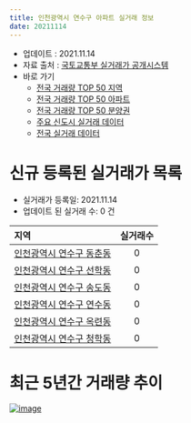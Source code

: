 ```yaml
---
title: 인천광역시 연수구 아파트 실거래 정보
date: 20211114
---
```


* 업데이트 : 2021.11.14
* 자료 출처 : [국토교통부 실거래가 공개시스템](http://rt.molit.go.kr)
* 바로 가기
    * [전국 거래량 TOP 50 지역](https://apt-info.github.io/apt-trade-info/tr)
    * [전국 거래량 TOP 50 아파트](https://apt-info.github.io/apt-trade-info/ta)
    * [전국 거래량 TOP 50 분양권](https://apt-info.github.io/apt-trade-info/tb)
    * [주요 신도시 실거래 데이터](https://apt-info.github.io/apt-trade-info/newtown)
    * [전국 실거래 데이터](https://apt-info.github.io/apt-trade-info/all)



<script async src="https://pagead2.googlesyndication.com/pagead/js/adsbygoogle.js"></script>
<!-- 기본광고 -->
<ins class="adsbygoogle"
     style="display:block"
     data-ad-client="ca-pub-1142216861245946"
     data-ad-slot="4805727019"
     data-ad-format="auto"
     data-full-width-responsive="true"></ins>
<script>
     (adsbygoogle = window.adsbygoogle || []).push({});
</script>


# 신규 등록된 실거래가 목록

* 실거래가 등록일: 2021.11.14
* 업데이트 된 실거래 수: 0 건


|지역|실거래수|
|:---|:---:|
|[인천광역시 연수구 동춘동](https://apt-info.github.io/apt-trade-info/r565)|0|
|[인천광역시 연수구 선학동](https://apt-info.github.io/apt-trade-info/r562)|0|
|[인천광역시 연수구 송도동](https://apt-info.github.io/apt-trade-info/r566)|0|
|[인천광역시 연수구 연수동](https://apt-info.github.io/apt-trade-info/r563)|0|
|[인천광역시 연수구 옥련동](https://apt-info.github.io/apt-trade-info/r561)|0|
|[인천광역시 연수구 청학동](https://apt-info.github.io/apt-trade-info/r564)|0|



<script async src="https://pagead2.googlesyndication.com/pagead/js/adsbygoogle.js"></script>
<!-- 기본광고 -->
<ins class="adsbygoogle"
     style="display:block"
     data-ad-client="ca-pub-1142216861245946"
     data-ad-slot="4805727019"
     data-ad-format="auto"
     data-full-width-responsive="true"></ins>
<script>
     (adsbygoogle = window.adsbygoogle || []).push({});
</script>


# 최근 5년간 거래량 추이


<div style="width:100%;">
    <canvas id="deal_progress" height="200"></canvas>
</div>

<script>
new Chart(document.getElementById("deal_progress"), {
    type: 'line',
    data: {
        labels: ['16.01','16.02','16.03','16.04','16.05','16.06','16.07','16.08','16.09','16.10','16.11','16.12','17.01','17.02','17.03','17.04','17.05','17.06','17.07','17.08','17.09','17.10','17.11','17.12','18.01','18.02','18.03','18.04','18.05','18.06','18.07','18.08','18.09','18.10','18.11','18.12','19.01','19.02','19.03','19.04','19.05','19.06','19.07','19.08','19.09','19.10','19.11','19.12','20.01','20.02','20.03','20.04','20.05','20.06','20.07','20.08','20.09','20.10','20.11','20.12','21.01','21.02','21.03','21.04','21.05','21.06','21.07','21.08','21.09','21.10','21.11'],
        datasets: [{
            label: '매매/분양권',
            data: [745,499,667,802,947,1031,1075,951,868,977,571,443,388,605,705,616,1212,1154,987,980,788,580,626,419,1138,709,674,488,575,520,436,716,946,833,454,372,423,361,410,506,450,548,599,655,732,1488,1429,1164,1073,2348,1376,936,1363,1892,587,438,403,806,899,1466,1202,903,861,629,650,432,602,544,361,180,13],
            borderColor: "rgba(66, 133, 243, 1)",
            backgroundColor: "rgba(66, 133, 243, 0.05)",
            borderWidth: 1,
            pointRadius: 0,
            fill: false,
            lineTension: 0
        },{
            label: '전/월세',
            data: [674,605,622,572,558,531,601,583,628,697,564,588,542,633,571,499,485,539,509,530,615,595,662,711,792,639,666,572,562,564,507,603,629,809,702,795,941,774,678,616,619,629,762,775,717,822,729,768,731,1010,743,734,780,814,934,961,774,795,673,671,692,655,772,662,748,705,724,723,734,650,103],
            borderColor: "rgba(255, 90, 0, 1)",
            backgroundColor: "rgba(255, 90, 0, 0.05)",
            borderWidth: 1,
            pointRadius: 0,
            fill: false,
            lineTension: 0
        },{
            label: '합계',
            data: [1419,1104,1289,1374,1505,1562,1676,1534,1496,1674,1135,1031,930,1238,1276,1115,1697,1693,1496,1510,1403,1175,1288,1130,1930,1348,1340,1060,1137,1084,943,1319,1575,1642,1156,1167,1364,1135,1088,1122,1069,1177,1361,1430,1449,2310,2158,1932,1804,3358,2119,1670,2143,2706,1521,1399,1177,1601,1572,2137,1894,1558,1633,1291,1398,1137,1326,1267,1095,830,116],
            borderColor: "rgba(0, 0, 0, 1)",
            backgroundColor: "rgba(0, 0, 0, 0.03)",
            borderWidth: 0.1,
            pointRadius: 0,
            fill: true,
            lineTension: 0
        }
        ]
    },
    options: {
        responsive: true,
        title: {
            display: false
        },
        tooltips: {
            mode: 'index',
            intersect: false
        },
        hover: {
            mode: 'nearest',
            intersect: true
        },
        scales: {
            xAxes: [{
                display: true,
                scaleLabel: {
                    display: true,
                    labelString: '년/월'
                }
            }],
            yAxes: [{
                display: true,
                ticks: {
                    suggestedMin: 0,
                },
                scaleLabel: {
                    display: true,
                    labelString: '실거래 수'
                }
            }]
        }
    }
});

</script>


[![image](https://apt-info.github.io/images/2020-01-03-apt-trade-info/1024x500.png)](https://play.google.com/store/apps/details?id=com.aptinfo.apttradeinfo)

